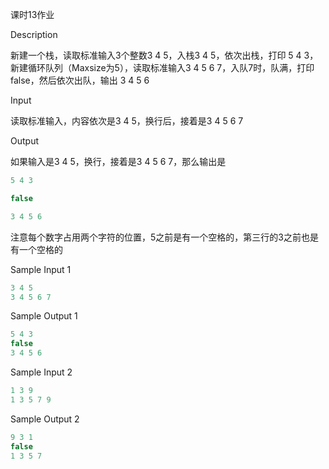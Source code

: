 课时13作业

Description

新建一个栈，读取标准输入3个整数3 4 5，入栈3 4 5，依次出栈，打印 5 4 3，新建循环队列（Maxsize为5），读取标准输入3 4 5 6 7，入队7时，队满，打印false，然后依次出队，输出 3 4 5 6

Input

读取标准输入，内容依次是3 4 5，换行后，接着是3 4 5 6 7

Output

如果输入是3 4 5，换行，接着是3 4 5 6 7，那么输出是

```cpp
5 4 3

false

3 4 5 6
```

注意每个数字占用两个字符的位置，5之前是有一个空格的，第三行的3之前也是有一个空格的

Sample Input 1

```cpp
3 4 5
3 4 5 6 7
```

Sample Output 1

```cpp
5 4 3
false
3 4 5 6
```

Sample Input 2

```cpp
1 3 9
1 3 5 7 9
```

Sample Output 2

```cpp
9 3 1
false
1 3 5 7
```
